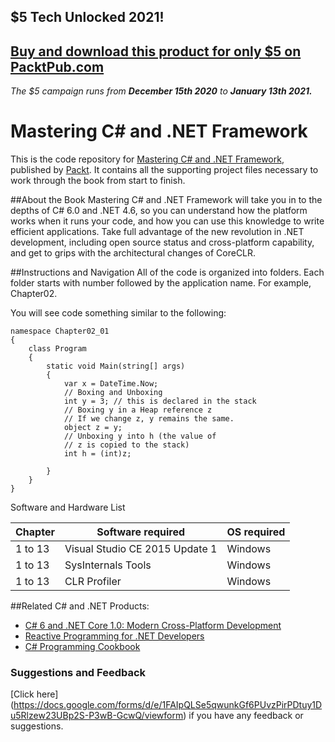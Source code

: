 ## $5 Tech Unlocked 2021!
[Buy and download this product for only $5 on PacktPub.com](https://www.packtpub.com/)
-----
*The $5 campaign         runs from __December 15th 2020__ to __January 13th 2021.__*

# Mastering __C#__ and .NET Framework
This is the code repository for [Mastering C# and .NET Framework](https://www.packtpub.com/application-development/mastering-c-and-net-programming?utm_source=github&utm_medium=repository&utm_campaign=9781785884375), published by [Packt](https://www.packtpub.com/?utm_source=github&utm_medium=repository). It contains all the supporting project files necessary to work through the book from start to finish.

##About the Book
Mastering C# and .NET Framework will take you in to the depths of C# 6.0 and .NET 4.6, so you can understand how the platform works when it runs your code, and how you can use this knowledge to write efficient applications. Take full advantage of the new revolution in .NET development, including open source status and cross-platform capability, and get to grips with the architectural changes of CoreCLR.

##Instructions and Navigation
All of the code is organized into folders. Each folder starts with number followed by the application name. For example, Chapter02.

You will see code something similar to the following:

```
namespace Chapter02_01
{
    class Program
    {
        static void Main(string[] args)
        {
            var x = DateTime.Now;
            // Boxing and Unboxing
            int y = 3; // this is declared in the stack
            // Boxing y in a Heap reference z
            // If we change z, y remains the same.
            object z = y;
            // Unboxing y into h (the value of 
            // z is copied to the stack)
            int h = (int)z;

        }
    }
}

```

Software and Hardware List

| Chapter  | Software required             | OS required |
| -------- | ----------------------------- | ------------|
| 1 to 13  |Visual Studio CE 2015 Update 1 | Windows     |
| 1 to 13  |SysInternals Tools             | Windows     |
| 1 to 13  |CLR Profiler                   | Windows     |

##Related C# and .NET Products:
* [C# 6 and .NET Core 1.0: Modern Cross-Platform Development](https://www.packtpub.com/application-development/c-6-and-net-core-10?utm_source=github&utm_campaign=9781785285691&utm_medium=repository)
* [Reactive Programming for .NET Developers](https://www.packtpub.com/web-development/reactive-programming-net-developers?utm_source=github&utm_campaign=9781785882883&utm_medium=repository)
* [C# Programming Cookbook](https://www.packtpub.com/application-development/c-programming-cookbook?utm_source=github&utm_campaign=9781786467300&utm_medium=repositoryc)






### Suggestions and Feedback
[Click here] (https://docs.google.com/forms/d/e/1FAIpQLSe5qwunkGf6PUvzPirPDtuy1Du5Rlzew23UBp2S-P3wB-GcwQ/viewform) if you have any feedback or suggestions.
